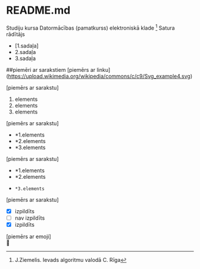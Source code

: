 # README.md
Studiju kursa Datormācības (pamatkurss) elektroniskā klade  [^1]
Satura rādītājs
- [1.sadaļa]
- 2.sadaļa
- 3.sadaļa  

##piemēri ar sarakstiem
[piemērs ar linku]  
(https://upload.wikimedia.org/wikipedia/commons/c/c9/Svg_example4.svg)

[piemērs ar sarakstu]  
1. elements  
2. elements  
3. elements  

[piemērs ar sarakstu]  
- *1.elements  
- *2.elements
- *3.elements  

[piemērs ar sarakstu]  
- *1.elements  
-   *2.elements
-     *3.elements

[piemērs ar sarakstu]  
- [x] izpildīts
- [ ] nav izpildīts
- [x] izpildīts  

[piemērs ar emoji]  
🍪 

[^1]: J.Ziemelis. Ievads algoritmu valodā C. Rīga
